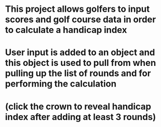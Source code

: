 # This project allows golfers to input scores and golf course data in order to calculate a handicap index
# User input is added to an object and this object is used to pull from when pulling up the list of rounds and for performing the calculation
# (click the crown to reveal handicap index after adding at least 3 rounds)
